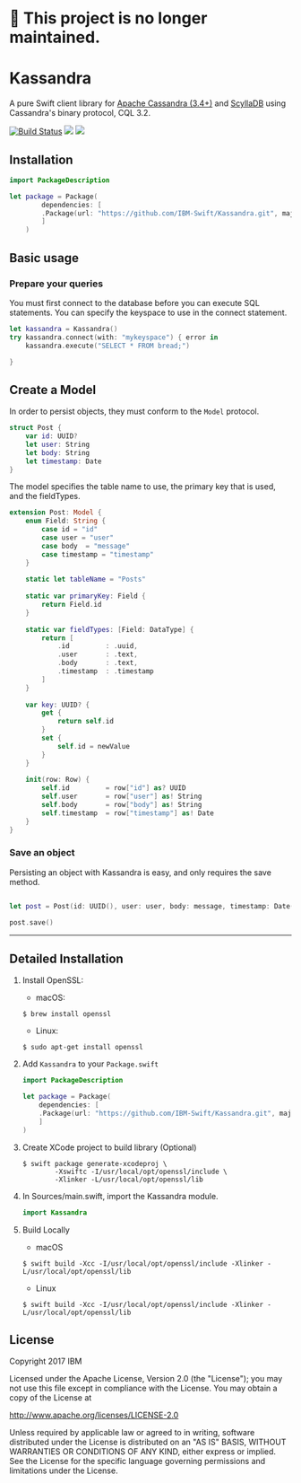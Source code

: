 # 🚫 This project is no longer maintained.

# Kassandra

A pure Swift client library for [Apache Cassandra (3.4+)](http://cassandra.apache.org/) and [ScyllaDB](http://www.scylladb.com/) using Cassandra's binary protocol, CQL 3.2.

[![Build Status](https://travis-ci.org/IBM-Swift/Kassandra.svg?branch=master)](https://travis-ci.org/IBM-Swift/Kassandra)
![](https://img.shields.io/badge/Swift-3.0.2%20RELEASE-orange.svg?style=flat)
![](https://img.shields.io/badge/platform-Linux,%20macOS-blue.svg?style=flat)

## Installation

```swift
import PackageDescription

let package = Package(
    	dependencies: [
		.Package(url: "https://github.com/IBM-Swift/Kassandra.git", majorVersion: 1)
    	]
    )
```

## Basic usage

### Prepare your queries

You must first connect to the database before you can execute SQL statements. You can specify the keyspace to use in the connect statement.

```swift
let kassandra = Kassandra()
try kassandra.connect(with: "mykeyspace") { error in 
    kassandra.execute("SELECT * FROM bread;")

}
```

## Create a Model

In order to persist objects, they must conform to the `Model` protocol.

```swift
struct Post {
    var id: UUID?
    let user: String
    let body: String
    let timestamp: Date
}
```

The model specifies the table name to use, the primary key that is used, and the fieldTypes.

```swift
extension Post: Model {
    enum Field: String {
        case id = "id"
        case user = "user"
        case body  = "message"
        case timestamp = "timestamp"
    }
    
    static let tableName = "Posts"
    
    static var primaryKey: Field {
        return Field.id
    }
    
    static var fieldTypes: [Field: DataType] {
        return [
            .id         : .uuid,
            .user       : .text,
            .body       : .text,
            .timestamp  : .timestamp
        ]
    }
    
    var key: UUID? {
        get {
            return self.id
        }
        set {
            self.id = newValue
        }
    }
    
    init(row: Row) {
        self.id         = row["id"] as? UUID
        self.user       = row["user"] as! String
        self.body       = row["body"] as! String
        self.timestamp  = row["timestamp"] as! Date
    }
}
```

### Save an object

Persisting an object with Kassandra is easy, and only requires the save method.

```swift

let post = Post(id: UUID(), user: user, body: message, timestamp: Date())

post.save()

```

---

## Detailed Installation 

1. Install OpenSSL:

    - macOS:
    ```
    $ brew install openssl
    ```
    - Linux:
    ```
    $ sudo apt-get install openssl
    ```

2. Add `Kassandra` to your `Package.swift`

    ```swift
    import PackageDescription

    let package = Package(
    	dependencies: [
		.Package(url: "https://github.com/IBM-Swift/Kassandra.git", majorVersion: 1)
    	]
    )
    ```

3. Create XCode project to build library (Optional)

    ```
    $ swift package generate-xcodeproj \
            -Xswiftc -I/usr/local/opt/openssl/include \
            -Xlinker -L/usr/local/opt/openssl/lib
    ```

4. In Sources/main.swift, import the Kassandra module.

    ``` Swift
    import Kassandra
    ```
5. Build Locally

	- macOS
	```
	$ swift build -Xcc -I/usr/local/opt/openssl/include -Xlinker -L/usr/local/opt/openssl/lib
	```
	- Linux
	```
	$ swift build -Xcc -I/usr/local/opt/openssl/include -Xlinker -L/usr/local/opt/openssl/lib
	```

## License 

Copyright 2017 IBM

Licensed under the Apache License, Version 2.0 (the "License"); you may not use this file except in compliance with the License. You may obtain a copy of the License at

http://www.apache.org/licenses/LICENSE-2.0

Unless required by applicable law or agreed to in writing, software distributed under the License is distributed on an "AS IS" BASIS, WITHOUT WARRANTIES OR CONDITIONS OF ANY KIND, either express or implied. See the License for the specific language governing permissions and limitations under the License.
